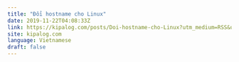 ```yaml
---
title: "Đổi hostname cho Linux"
date: 2019-11-22T04:08:33Z
link: https://kipalog.com/posts/Doi-hostname-cho-Linux?utm_medium=RSS&utm_source=news.12bit.vn
site: kipalog.com
language: Vietnamese
draft: false
---
```

